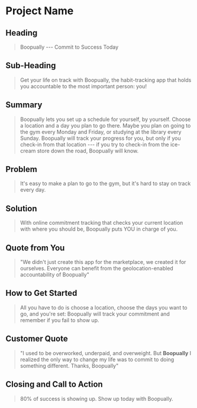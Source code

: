 # Project Name #

<!--
> This material was originally posted [here](http://www.quora.com/What-is-Amazons-approach-to-product-development-and-product-management). It is reproduced here for posterities sake.

There is an approach called "working backwards" that is widely used at Amazon. They work backwards from the customer, rather than starting with an idea for a product and trying to bolt customers onto it. While working backwards can be applied to any specific product decision, using this approach is especially important when developing new products or features.

For new initiatives a product manager typically starts by writing an internal press release announcing the finished product. The target audience for the press release is the new/updated product's customers, which can be retail customers or internal users of a tool or technology. Internal press releases are centered around the customer problem, how current solutions (internal or external) fail, and how the new product will blow away existing solutions.

If the benefits listed don't sound very interesting or exciting to customers, then perhaps they're not (and shouldn't be built). Instead, the product manager should keep iterating on the press release until they've come up with benefits that actually sound like benefits. Iterating on a press release is a lot less expensive than iterating on the product itself (and quicker!).

If the press release is more than a page and a half, it is probably too long. Keep it simple. 3-4 sentences for most paragraphs. Cut out the fat. Don't make it into a spec. You can accompany the press release with a FAQ that answers all of the other business or execution questions so the press release can stay focused on what the customer gets. My rule of thumb is that if the press release is hard to write, then the product is probably going to suck. Keep working at it until the outline for each paragraph flows.

Oh, and I also like to write press-releases in what I call "Oprah-speak" for mainstream consumer products. Imagine you're sitting on Oprah's couch and have just explained the product to her, and then you listen as she explains it to her audience. That's "Oprah-speak", not "Geek-speak".

Once the project moves into development, the press release can be used as a touchstone; a guiding light. The product team can ask themselves, "Are we building what is in the press release?" If they find they're spending time building things that aren't in the press release (overbuilding), they need to ask themselves why. This keeps product development focused on achieving the customer benefits and not building extraneous stuff that takes longer to build, takes resources to maintain, and doesn't provide real customer benefit (at least not enough to warrant inclusion in the press release).
 -->

## Heading ##
  > Boopually --- Commit to Success Today

## Sub-Heading ##
  > Get your life on track with Boopually, the habit-tracking app that holds you accountable to the most important person: you!

## Summary ##
  > Boopually lets you set up a schedule for yourself, by yourself. Choose a location and a day you plan to go there. Maybe you plan on going to the gym every Monday and Friday, or studying at the library every Sunday. Boopually will track your progress for you, but only if you check-in from that location --- if you try to check-in from the ice-cream store down the road, Boopually will know.

## Problem ##
  > It's easy to make a plan to go to the gym, but it's hard to stay on track every day.

## Solution ##
  > With online commitment tracking that checks your current location with where you should be, Boopually puts YOU in charge of you.

## Quote from You ##
  > "We didn't just create this app for the marketplace, we created it for ourselves. Everyone can benefit from the geolocation-enabled accountability of Boopually"

## How to Get Started ##
  > All you have to do is choose a location, choose the days you want to go, and you're set: Boopually will track your commitment and remember if you fail to show up.

## Customer Quote ##
  > "I used to be overworked, underpaid, and overweight. But ****Boopually**** I realized the only way to change my life was to commit to doing something different. Thanks, Boopually"

## Closing and Call to Action ##
  > 80% of success is showing up. Show up today with Boopually.
